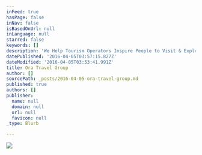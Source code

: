 ```yaml
---
inFeed: true
hasPage: false
inNav: false
isBasedOnUrl: null
inLanguage: null
starred: false
keywords: []
description: 'We Help Tourism Operators Inspire People to Visit & Explore Botswana'
datePublished: '2016-04-05T03:57:15.827Z'
dateModified: '2016-04-05T03:53:41.991Z'
title: Ora Travel Group
author: []
sourcePath: _posts/2016-04-05-ora-travel-group.md
published: true
authors: []
publisher:
  name: null
  domain: null
  url: null
  favicon: null
_type: Blurb

---
```

![](https://the-grid-user-content.s3-us-west-2.amazonaws.com/b0586ed1-9c68-4051-abe3-13d54071efdc.jpg)